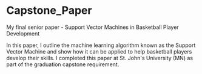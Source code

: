 # Capstone_Paper
My final senior paper - Support Vector Machines in Basketball Player Development

In this paper, I outline the machine learning algorithm known as the Support Vector Machine and show how it can be applied to help basketball players develop their skills. I completed this paper at St. John's University (MN) as part of the graduation capstone requirement. 
